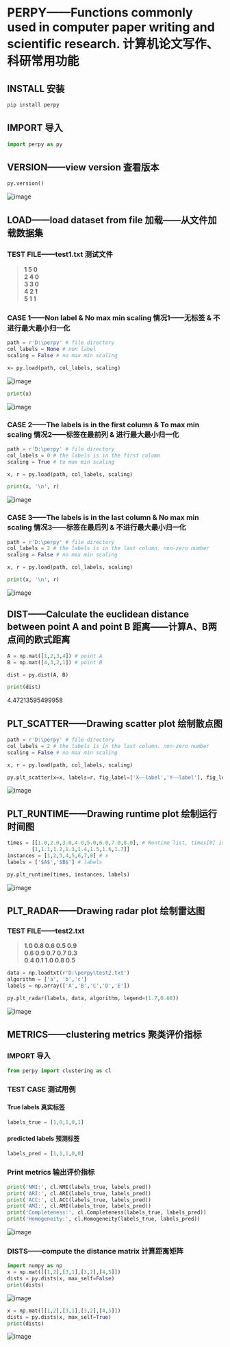 # PERPY——Functions commonly used in computer paper writing and scientific research. 计算机论文写作、科研常用功能
## INSTALL 安装
```Python
pip install perpy
```
## IMPORT 导入
```Python
import perpy as py
```
## VERSION——view version 查看版本
```Python
py.version()
```
![image](https://user-images.githubusercontent.com/82493254/119426926-b78b9e00-bd3c-11eb-9350-1bc038d8a952.png)
## LOAD——load dataset from file 加载——从文件加载数据集
### TEST FILE——test1.txt 测试文件
>**1 5 0**  
>**2 4 0**  
>**3 3 0**  
>**4 2 1**  
>**5 1 1**  
### CASE 1——Non label & No max min scaling 情况1——无标签 & 不进行最大最小归一化
```Python
path = r'D:\perpy' # file directory
col_labels = None # non label
scaling = False # no max min scaling

x= py.load(path, col_labels, scaling)
```
![image](https://user-images.githubusercontent.com/82493254/119089849-5d899080-ba3d-11eb-9863-0da34fc741f4.png)

```Python
print(x)
```
![image](https://user-images.githubusercontent.com/82493254/119089890-6f6b3380-ba3d-11eb-8b97-1397267b630f.png)
### CASE 2——The labels is in the first column & To max min scaling 情况2——标签在最前列 & 进行最大最小归一化
```Python
path = r'D:\perpy' # file directory
col_labels = 0 # the labels is in the first column
scaling = True # to max min scaling

x, r = py.load(path, col_labels, scaling)

print(x, '\n', r)
```
![image](https://user-images.githubusercontent.com/82493254/119095915-78f89980-ba45-11eb-90a4-cfbc4c14179c.png)
### CASE 3——The labels is in the last column & No max min scaling 情况3——标签在最后列 & 不进行最大最小归一化
```Python
path = r'D:\perpy' # file directory
col_labels = 2 # the labels is in the last column. non-zero number
scaling = False # no max min scaling

x, r = py.load(path, col_labels, scaling)

print(x, '\n', r)
```
![image](https://user-images.githubusercontent.com/82493254/119096315-050ac100-ba46-11eb-943c-1dba6f603e47.png)

## DIST——Calculate the euclidean distance between point A and point B 距离——计算A、B两点间的欧式距离
```Python
A = np.mat([1,2,3,4]) # point A
B = np.mat([4,3,2,1]) # point B

dist = py.dist(A, B)

print(dist)
```
4.47213595499958
## PLT_SCATTER——Drawing scatter plot 绘制散点图
```Python
path = r'D:\perpy' # file directory
col_labels = 2 # the labels is in the last column. non-zero number
scaling = False # no max min scaling

x, r = py.load(path, col_labels, scaling)

py.plt_scatter(x=x, labels=r, fig_label=['X——label','Y——label'], fig_legend=['Cluster','01']) # 00-upper left, 01-upper right, 10-down left, 11-down right
```
![image](https://user-images.githubusercontent.com/82493254/119098644-9d09aa00-ba48-11eb-86cc-771cacee594e.png)
## PLT_RUNTIME——Drawing runtime plot 绘制运行时间图
```Python
times = [[1.0,2.0,3.0,4.0,5.0,6.0,7.0,8.0], # Runtime list, times[0] is A times, times[1] is B times.
        [1,1.1,1.2,1.3,1.4,1.5,1.6,1.7]]
instances = [1,2,3,4,5,6,7,8] # x
labels = ['$A$','$B$'] # labels

py.plt_runtime(times, instances, labels)
```
![image](https://user-images.githubusercontent.com/82493254/119100505-9aa84f80-ba4a-11eb-8078-d6904f06ec2b.png)

## PLT_RADAR——Drawing radar plot 绘制雷达图
### TEST FILE——test2.txt
>**1.0 0.8 0.6 0.5 0.9**  
>**0.6 0.9 0.7 0.7 0.3**  
>**0.4 0.1 1.0 0.8 0.5**  
```Python
data = np.loadtxt(r'D:\perpy\test2.txt')
algorithm = ['a', 'b','c']
labels = np.array(['A','B','C','D','E'])

py.plt_radar(labels, data, algorithm, legend=(1.7,0.68))
```
![image](https://user-images.githubusercontent.com/82493254/119101950-1d7dda00-ba4c-11eb-9422-76e120d71849.png)

## METRICS——clustering metrics 聚类评价指标
### IMPORT 导入
```Python
from perpy import clustering as cl
```
### TEST CASE 测试用例
#### True labels 真实标签
```Python
labels_true = [1,0,1,0,1]
```
#### predicted labels 预测标签
```Python
labels_pred = [1,1,1,0,0]
```
### Print metrics 输出评价指标
```Python
print('NMI:', cl.NMI(labels_true, labels_pred))
print('ARI:', cl.ARI(labels_true, labels_pred))
print('ACC:', cl.ACC(labels_true, labels_pred))
print('AMI:', cl.AMI(labels_true, labels_pred))
print('Completeness:', cl.Completeness(labels_true, labels_pred))
print('Homogeneity:', cl.Homogeneity(labels_true, labels_pred))
```
![image](https://user-images.githubusercontent.com/82493254/119427790-4351fa00-bd3e-11eb-9397-1480f540aa34.png)

### DISTS——compute the distance matrix 计算距离矩阵
```Python
import numpy as np
x = np.mat([[1,2],[3,1],[3,2],[4,5]])
dists = py.dists(x, max_self=False)
print(dists)
```
![image](https://user-images.githubusercontent.com/82493254/119975902-fcd3f800-bfe8-11eb-8ede-998b3d497325.png)

```Python
x = np.mat([[1,2],[3,1],[3,2],[4,5]])
dists = py.dists(x, max_self=True)
print(dists)
```
![image](https://user-images.githubusercontent.com/82493254/119975844-ecbc1880-bfe8-11eb-8a0a-7800b2ea78b0.png)



